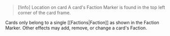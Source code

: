 > [!info] Location on card
> A card's Faction Marker is found in the top left corner of the card frame.

Cards only belong to a single [[Factions|Faction]] as shown in the Faction Marker. Other effects may add, remove, or change a card's Faction.